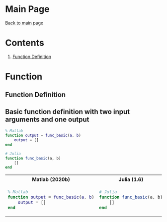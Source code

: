 # Main Page
[Back to main page](README.md)

# Contents
1. [Function Definition](##Function-definition)

# Function

## Function Definition

## Basic function definition with two input arguments and one output
```matlab
% Matlab
function output = func_basic(a, b)
    output = []
end
```
```julia
# Julia
function func_basic(a, b)
    []
end
```

<table>
<tr>
<th>Matlab (2020b) </th>
<th>Julia (1.6) </th>
</tr>
<tr>
<td>

```matlab
% Matlab
function output = func_basic(a, b)
    output = []
end
```

</td>
<td>

```julia
# Julia
function func_basic(a, b)
    []
end
```

</td>
</tr>
</table>
